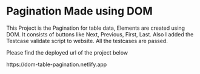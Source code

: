 <h1>Pagination Made using DOM</h1>

<p>This Project is the Pagination for table data, Elements are created using DOM. It consists of buttons like Next, Previous, First, Last. Also I added the Testcase validate script to website. All the testcases are passed.</p>

<p>Please find the deployed url of the project below</p>
https://dom-table-pagination.netlify.app
